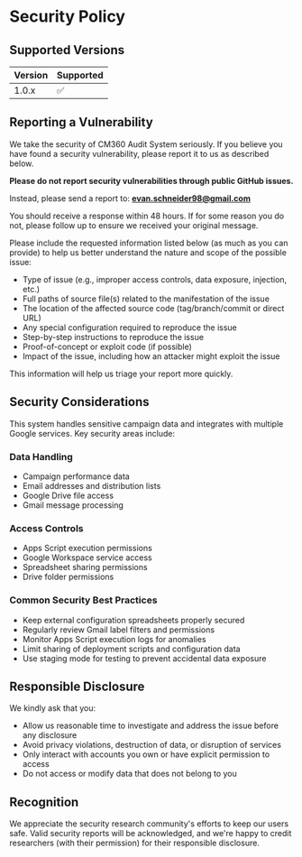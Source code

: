 # Security Policy

## Supported Versions

| Version | Supported          |
| ------- | ------------------ |
| 1.0.x   | :white_check_mark: |

## Reporting a Vulnerability

We take the security of CM360 Audit System seriously. If you believe you have found a security vulnerability, please report it to us as described below.

**Please do not report security vulnerabilities through public GitHub issues.**

Instead, please send a report to: **evan.schneider98@gmail.com**

You should receive a response within 48 hours. If for some reason you do not, please follow up to ensure we received your original message.

Please include the requested information listed below (as much as you can provide) to help us better understand the nature and scope of the possible issue:

* Type of issue (e.g., improper access controls, data exposure, injection, etc.)
* Full paths of source file(s) related to the manifestation of the issue
* The location of the affected source code (tag/branch/commit or direct URL)
* Any special configuration required to reproduce the issue
* Step-by-step instructions to reproduce the issue
* Proof-of-concept or exploit code (if possible)
* Impact of the issue, including how an attacker might exploit the issue

This information will help us triage your report more quickly.

## Security Considerations

This system handles sensitive campaign data and integrates with multiple Google services. Key security areas include:

### Data Handling
- Campaign performance data
- Email addresses and distribution lists
- Google Drive file access
- Gmail message processing

### Access Controls
- Apps Script execution permissions
- Google Workspace service access
- Spreadsheet sharing permissions
- Drive folder permissions

### Common Security Best Practices
- Keep external configuration spreadsheets properly secured
- Regularly review Gmail label filters and permissions
- Monitor Apps Script execution logs for anomalies
- Limit sharing of deployment scripts and configuration data
- Use staging mode for testing to prevent accidental data exposure

## Responsible Disclosure

We kindly ask that you:
- Allow us reasonable time to investigate and address the issue before any disclosure
- Avoid privacy violations, destruction of data, or disruption of services
- Only interact with accounts you own or have explicit permission to access
- Do not access or modify data that does not belong to you

## Recognition

We appreciate the security research community's efforts to keep our users safe. Valid security reports will be acknowledged, and we're happy to credit researchers (with their permission) for their responsible disclosure.